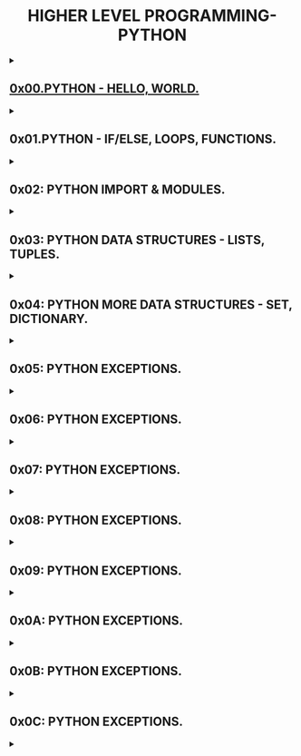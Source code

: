 <h1 align="center">HIGHER LEVEL PROGRAMMING-PYTHON</h1>

<details>
  <summary>
    <a href="https://github.com/GM-Samuelstein/alx-higher_level_programming/tree/master/0x00-python-hello_world"><h2>0x00.PYTHON - HELLO, WORLD.</h2></a>
  </summary>
  <p></p>
</details>

<details>
  <summary>
    <h2>0x01.PYTHON - IF/ELSE, LOOPS, FUNCTIONS.</h2>
  </summary>
  <p></p>
</details>

<details>
  <summary>
    <h2>0x02: PYTHON IMPORT & MODULES.</h2>
  </summary>
  <p></p>
</details>

<details>
  <summary>
    <h2>0x03: PYTHON DATA STRUCTURES - LISTS, TUPLES.</h2>
  </summary>
  <p></p>
</details>

<details>
  <summary>
    <h2>0x04: PYTHON MORE DATA STRUCTURES - SET, DICTIONARY.</h2>
  </summary>
  <p></p>
</details>

<details>
  <summary>
    <h2>0x05: PYTHON EXCEPTIONS.</h2>
  </summary>
  <p></p>
</details>

<details>
  <summary>
    <h2>0x06: PYTHON EXCEPTIONS.</h2>
  </summary>
  <p></p>
</details>

<details>
  <summary>
    <h2>0x07: PYTHON EXCEPTIONS.</h2>
  </summary>
  <p></p>
</details>

<details>
  <summary>
    <h2>0x08: PYTHON EXCEPTIONS.</h2>
  </summary>
  <p></p>
</details>

<details>
  <summary>
    <h2>0x09: PYTHON EXCEPTIONS.</h2>
  </summary>
  <p></p>
</details>

<details>
  <summary>
    <h2>0x0A: PYTHON EXCEPTIONS.</h2>
  </summary>
  <p></p>
</details>

<details>
  <summary>
    <h2>0x0B: PYTHON EXCEPTIONS.</h2>
  </summary>
  <p></p>
</details>

<details>
  <summary>
    <h2>0x0C: PYTHON EXCEPTIONS.</h2>
  </summary>
  <p></p>
</details>

<details>
  <summary>
    <h2></h2>
  </summary>
  <p></p>
</details>
